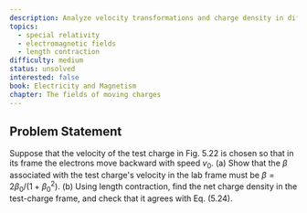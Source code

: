 ```yaml
---
description: Analyze velocity transformations and charge density in different reference frames
topics:
  - special relativity
  - electromagnetic fields
  - length contraction
difficulty: medium
status: unsolved
interested: false
book: Electricity and Magnetism
chapter: The fields of moving charges
---
```


## Problem Statement
Suppose that the velocity of the test charge in Fig. 5.22 is chosen so that in its frame the electrons move backward with speed $v_0$.
(a) Show that the $\beta$ associated with the test charge's velocity in the lab frame must be $\beta = 2\beta_0/(1 + \beta_0^2)$.
(b) Using length contraction, find the net charge density in the test-charge frame, and check that it agrees with Eq. (5.24).